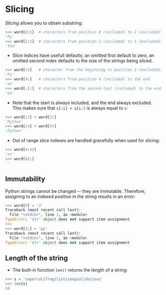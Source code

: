 # Slicing

*Slicing* allows you to obtain substring:

```python
>>> word[0:2]  # characters from position 0 (included) to 2 (excluded)
'Py'
>>> word[2:5]  # characters from position 2 (included) to 5 (excluded)
'tho'
```

- Slice indices have usefull defaults; an omitted first default to zero, an omitted second index defaults to the size of the strings being sliced.

```python
>>> word[:2]   # character from the beginning to position 2 (excluded)
'Py'
>>> word[4:]   # characters from position 4 (included) to the end
'on'
>>> word[-2:]  # characters from the second-last (included) to the end
'on'
```

- Note that the start is always included, and the end always excluded. This makes sure that `s[:i] + s[i:]` is always equal to `s`:

```python
>>> word[:2] + word[2:]
'Python'
>>> word[:4] + word[4:]
'Python'
```

- Out of range slice indexes are handled gracefully when used for slicing:

```python
>>> word[4:42]
'on'
>>> word[42:]
''
```

## Immutability

Python strings cannot be changed -- they are immutable. Therefore, assigning to an indexed position in the string results in an error:

```python
>>> word[0] = 'J'
Traceback (most recent call last):
  File "<stdin>", line 1, in <module>
TypeError: 'str' object does not support item assignment
>>> 
>>> word[2:] = 'py'
Traceback (most recent call last):
  File "<stdin>", line 1, in <module>
TypeError: 'str' object does not support item assignment
```

## Length of the string

- The built-in function `len()` returns the length of a string:

```python
>>> s = 'supercalifragilisticexpialidocious'
>>> len(s)
34
```